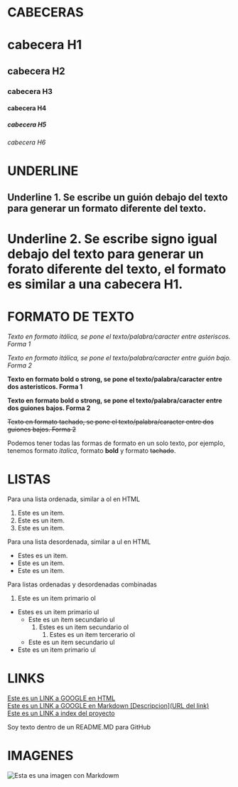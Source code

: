 # CABECERAS
# cabecera H1 
## cabecera H2
### cabecera H3
#### cabecera H4
##### cabecera H5
###### cabecera H6

# UNDERLINE
Underline 1. Se escribe un guión debajo del texto para generar un formato diferente del texto. 
-

Underline 2. Se escribe signo igual debajo del texto para generar un forato diferente del texto, el formato es similar a una cabecera H1.
=

# FORMATO DE TEXTO
*Texto en formato itálica, se pone el texto/palabra/caracter entre asteriscos. Forma 1*

_Texto en formato itálica, se pone el texto/palabra/caracter entre guión bajo. Forma 2_

**Texto en formato bold o strong, se pone el texto/palabra/caracter entre dos asteristicos. Forma 1**

__Texto en formato bold o strong, se pone el texto/palabra/caracter entre dos guiones bajos. Forma 2__

~~Texto en formato tachado, se pone el texto/palabra/caracter entre dos guiones bajos. Forma 2~~

Podemos tener todas las formas de formato en un solo texto, por ejemplo, tenemos formato *italica*, formato **bold** y formato ~~tachado~~.

# LISTAS
Para una lista ordenada, similar a ol en HTML
1. Este es un item.
2. Este es un item.
3. Este es un item.

Para una lista desordenada,  similar a ul en HTML
- Estes es un item.
- Este es un item.
- Este es un item. 

Para listas ordenadas y desordenadas combinadas
1. Este es un item primario ol
- Estes es un item primario ul
    - Este es un item secundario ul
        1. Estes es un item secundario ol
            1. Estes es un item tercerario ol
    - Este es un item secundario ul
- Este es un item primario ul

# LINKS
 
<a href="https://www.google.com.mx/">Este es un LINK a GOOGLE en HTML</a><br>
[Este es un LINK a GOOGLE en Markdown [Descripcion](URL del link)](https://www.google.com.mx/)<br>
[Este es un LINK a index del proyecto](index.html)

Soy texto dentro de un README.MD para GitHub

# IMAGENES
![Esta es una imagen con Markdowm](http://geekytheory.com/wp-content/uploads/2014/05/historia_octocat.jpg)

